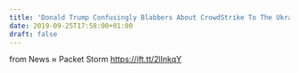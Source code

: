 ```yaml
---
title: 'Donald Trump Confusingly Blabbers About CrowdStrike To The Ukraine'
date: 2019-09-25T17:58:00+01:00
draft: false
---
```


  
  
from News ≈ Packet Storm https://ift.tt/2lInkqY